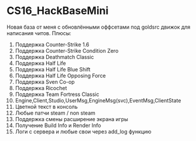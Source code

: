 # CS16_HackBaseMini

Новая база от меня с обновлёнными оффсетами под goldsrc движок для написания читов. Плюсы:
 
1) Поддержка Counter-Strike 1.6
2) Поддержка Counter-Strike Condition Zero
3) Поддержка Deathmatch Classic
4) Поддержка Half Life
5) Поддержка Half Life Blue Shift
6) Поддержка Half Life Opposing Force
7) Поддержка Sven Co-op
8) Поддержка Ricochet
9) Поддержка Team Fortress Classic
10) Engine,Client,Studio,UserMsg,EngineMsg(svc),EventMsg,ClientState
11) Цветной текст в консоль
12) Любые патчи steam / non steam
13) Поддержка смены расширение экрана игры
14) Получение Build Info и Render Info
15) Логи с сервера и любые свои через add_log функцию
